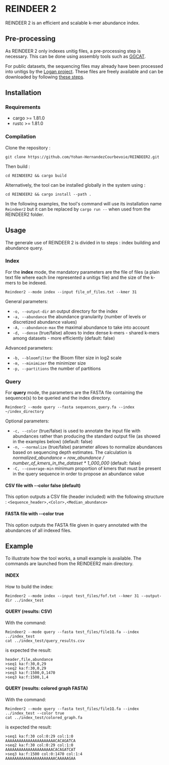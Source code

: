 # REINDEER 2

REINDEER 2 is an efficient and scalable k-mer abundance index.

## Pre-processing

As REINDEER 2 only indexes unitig files, a pre-processing step is necessary. This can be done using assembly tools such as [GGCAT](https://github.com/algbio/ggcat).

For public datasets, the sequencing files may already have been processed into unitigs by the [Logan project](https://github.com/IndexThePlanet/Logan). These files are freely available and can be downloaded by following [these steps](https://github.com/IndexThePlanet/Logan/blob/main/Accessions.md).   

## Installation

### Requirements

- cargo >= 1.81.0
- rustc >= 1.81.0

### Compilation

Clone the repository :

```
git clone https://github.com/Yohan-HernandezCourbevoie/REINDEER2.git 
```

Then build :

```
cd REINDEER2 && cargo build
```

Alternatively, the tool can be installed globally in the system using :

```
cd REINDEER2 && cargo install --path .
```

In the following examples, the tool's command will use its installation name `Reindeer2` but it can be replaced by `cargo run --` when used from the REINDEER2 folder.


## Usage

The generale use of REINDEER 2 is divided in to steps : index building and abundance query.

### Index

For the **index** mode, the mandatory parameters are the file of files (a plain text file where each line represented a unitigs file) and the size of the k-mers to be indexed.

`Reindeer2 --mode index --input file_of_files.txt --kmer 31`


General parameters:
- `-o, --output-dir` an output directory for the index
- `-a, --abundance` the abundance granularity (number of levels or discretized abundance values)
- `-A, --abundance-max` the maximal abundance to take into account
- `-d, --dense` (true/false) allows to index dense k-mers - shared k-mers among datasets - more efficiently (default: false)
<!-- - `-u, --muset` (true/false) the index takes as input the output directory of Muset, containing at least 'unitigs.fa' and 'unitigs.abundance.mat' (default: false) -->

Advanced parameters: 
- `-b, --bloomfilter` the Bloom filter size in log2 scale
- `-m, --minimizer` the minimizer size
- `-p, --partitions` the number of partitions



### Query

For **query** mode, the parameters are the FASTA file containing the sequence(s) to be queried and the index directory.

`Reindeer2 --mode query --fasta sequences_query.fa --index ~/index_directory`

Optional parameters:
- `-c, --color` (true/false) is used to annotate the input file with abundances rather than producing the standard output file (as showed in the examples below) (default: false)
- `-n, --normalize` (true/false) parameter allows to normalize abundances based on sequencing depth estimates. The calculation is _normalized\_abundance = raw\_abundance / number\_of\_kmers\_in\_the\_dataset * 1\_000\_000_ (default: false)
- `-C, --coverage-min` minimum proportion of kmers that must be present in the query sequence in order to propose an abundance value

#### CSV file with --color false (default)

This option outputs a CSV file (header included) with the following structure : `<Sequence_header>,<Color>,<Median_abundance>`

#### FASTA file with --color true

This option outputs the FASTA file given in query annotated with the abundances of all indexed files.

## Example

To illustrate how the tool works, a small example is available. The commands are launched from the REINDEER2 main directory.

#### INDEX
How to build the index:
```
Reindeer2 --mode index --input test_files/fof.txt --kmer 31 --output-dir ../index_test
```

#### QUERY (results: CSV)
With the command:
```
Reindeer2 --mode query --fasta test_files/file1Q.fa --index ../index_test
cat ../index_test/query_results.csv
```
is expected the result:
```
header,file,abundance
>seq1 ka:f:30,0,29
>seq2 ka:f:30,0,29
>seq3 ka:f:1500,0,1470
>seq3 ka:f:1500,1,4
```


#### QUERY (results: colored graph FASTA)
With the command:
```
Reindeer2 --mode query --fasta test_files/file1Q.fa --index ../index_test --color true 
cat ../index_test/colored_graph.fa
```
is expected the result:
```
>seq1 ka:f:30 col:0:29 col:1:0
AAAAAAAAAAAAAAAAAAAAAACACAGATCA
>seq2 ka:f:30 col:0:29 col:1:0
AAAAAAAAAAAAAAAAAAAAACACAGATCAT
>seq3 ka:f:1500 col:0:1470 col:1:4
AAAAAAAAAAAAAAAAAAAAAACAAAAAGAA
```


